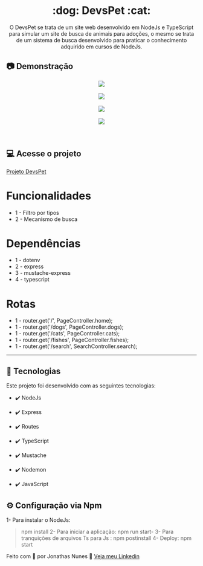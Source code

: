 <h1 align="center">:dog: DevsPet :cat:</h1>

<p align="center">O DevsPet se trata de um site web desenvolvido em NodeJs e TypeScript para simular um site de busca de animais para adoções, o mesmo se trata de um sistema de busca desenvolvido para praticar o conhecimento adquirido em cursos de NodeJs.</p>

## :camera: Demonstração

<div align="center" >
  <img src="images/Demo1"><br/><br/>
  <img src="images/Demo2"><br/><br/>
  <img src="images/Demo3"><br/><br/>
  <img src="images/Demo4"><br/><br/>
</div><br/>

## :computer:	Acesse o projeto


<a href="https://stark-earth-46765.herokuapp.com/"> Projeto DevsPet 
</a>


# Funcionalidades

 - 1 - Filtro por tipos
 - 2 - Mecanismo de busca

# Dependências

  - 1 - dotenv
  - 2 - express
  - 3 - mustache-express
  - 4 - typescript

# Rotas

 - 1 - router.get('/', PageController.home);
 - 1 - router.get('/dogs', PageController.dogs);
 - 1 - router.get('/cats', PageController.cats);
 - 1 - router.get('/fishes', PageController.fishes);
 - 1 - router.get('/search', SearchController.search);
 
---

## 🚀 Tecnologias

Este projeto foi desenvolvido com as seguintes tecnologias:


- ✔️ NodeJs

- ✔️ Express

- ✔️ Routes

- ✔️ TypeScript

- ✔️ Mustache

- ✔️ Nodemon

- ✔️ JavaScript


## ⚙ Configuração via Npm

1- Para instalar o NodeJs:
> npm install
2- Para iniciar a aplicação:
> npm run start-
3- Para tranquições de arquivos Ts para Js :
> npm postinstall
4- Deploy:
> npm start


Feito com 💜 por Jonathas Nunes 👋 [Veja meu Linkedin](https://www.linkedin.com/in/jonathasnunes-developer/)
<br>
